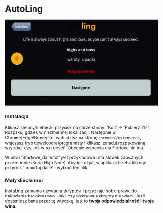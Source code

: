# AutoLing
![Example](./showcase.webp)
### Instalacja
Klikasz zielony/niebieski przycisk na górze strony: 'Kod' -> 'Pobierz ZIP'. Rozpakuj gdzieś w niezmiennej lokalizacji. Następnie w Chrome/Edge/Brave/etc. wchodzisz na stronę `chrome://extensions`, włączasz tryb dewelopera/programisty i klikasz 'załaduj rozpakowaną wtyczkę' czy coś w ten deseń. Obecnie wsparcia dla Firefoxa nie ma.

W pliku 'Startowe_dane.txt' jest przykładowa lista słówek zapisanych przeze mnie (Seria High Note). Aby ich użyć, w aplikacji trzeba kliknąć przycisk 'Importuj dane' i wybrać ten plik.
### Mały disclaimer
InstaLing zabrania używania skryptów i przyznaje sobie prawo do nakładania kar okresowo. Jak i czy wykrywają skrypty nie wiem. Jeśli dostaniesz bana przez tę wtyczkę, jest to **twoja odpowiedzialność i twoja wina**.
